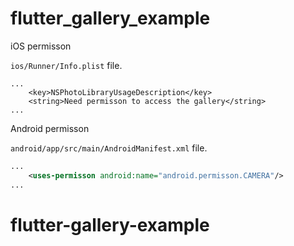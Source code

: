 # flutter_gallery_example

iOS permisson

`ios/Runner/Info.plist` file.

```plist
...
	<key>NSPhotoLibraryUsageDescription</key>
	<string>Need permisson to access the gallery</string>
...
```

Android permisson

`android/app/src/main/AndroidManifest.xml` file.

```xml
...
    <uses-permisson android:name="android.permisson.CAMERA"/>
...
```
# flutter-gallery-example
